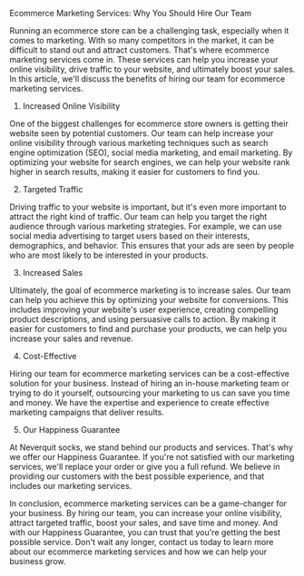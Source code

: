 Ecommerce Marketing Services: Why You Should Hire Our Team

Running an ecommerce store can be a challenging task, especially when it comes to marketing. With so many competitors in the market, it can be difficult to stand out and attract customers. That's where ecommerce marketing services come in. These services can help you increase your online visibility, drive traffic to your website, and ultimately boost your sales. In this article, we'll discuss the benefits of hiring our team for ecommerce marketing services.

1. Increased Online Visibility

One of the biggest challenges for ecommerce store owners is getting their website seen by potential customers. Our team can help increase your online visibility through various marketing techniques such as search engine optimization (SEO), social media marketing, and email marketing. By optimizing your website for search engines, we can help your website rank higher in search results, making it easier for customers to find you.

2. Targeted Traffic

Driving traffic to your website is important, but it's even more important to attract the right kind of traffic. Our team can help you target the right audience through various marketing strategies. For example, we can use social media advertising to target users based on their interests, demographics, and behavior. This ensures that your ads are seen by people who are most likely to be interested in your products.

3. Increased Sales

Ultimately, the goal of ecommerce marketing is to increase sales. Our team can help you achieve this by optimizing your website for conversions. This includes improving your website's user experience, creating compelling product descriptions, and using persuasive calls to action. By making it easier for customers to find and purchase your products, we can help you increase your sales and revenue.

4. Cost-Effective

Hiring our team for ecommerce marketing services can be a cost-effective solution for your business. Instead of hiring an in-house marketing team or trying to do it yourself, outsourcing your marketing to us can save you time and money. We have the expertise and experience to create effective marketing campaigns that deliver results.

5. Our Happiness Guarantee

At Neverquit socks, we stand behind our products and services. That's why we offer our Happiness Guarantee. If you're not satisfied with our marketing services, we'll replace your order or give you a full refund. We believe in providing our customers with the best possible experience, and that includes our marketing services.

In conclusion, ecommerce marketing services can be a game-changer for your business. By hiring our team, you can increase your online visibility, attract targeted traffic, boost your sales, and save time and money. And with our Happiness Guarantee, you can trust that you're getting the best possible service. Don't wait any longer, contact us today to learn more about our ecommerce marketing services and how we can help your business grow.